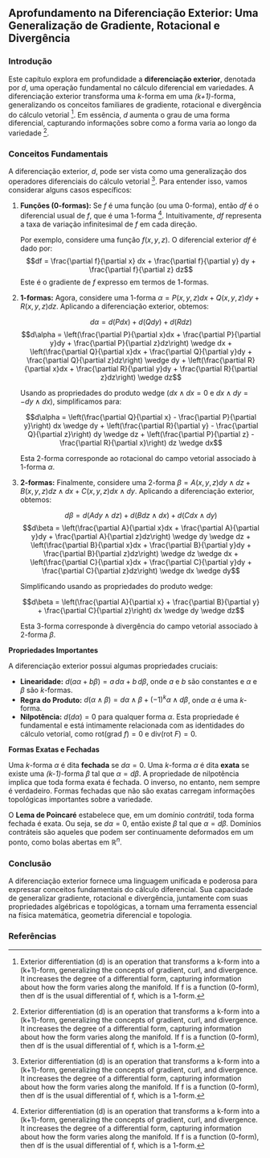 ## Aprofundamento na Diferenciação Exterior: Uma Generalização de Gradiente, Rotacional e Divergência

### Introdução
Este capítulo explora em profundidade a **diferenciação exterior**, denotada por $d$, uma operação fundamental no cálculo diferencial em variedades. A diferenciação exterior transforma uma *k*-forma em uma *(k+1)*-forma, generalizando os conceitos familiares de gradiente, rotacional e divergência do cálculo vetorial [^1]. Em essência, $d$ aumenta o grau de uma forma diferencial, capturando informações sobre como a forma varia ao longo da variedade [^1].

### Conceitos Fundamentais

A diferenciação exterior, $d$, pode ser vista como uma generalização dos operadores diferenciais do cálculo vetorial [^1]. Para entender isso, vamos considerar alguns casos específicos:

1.  **Funções (0-formas):** Se $f$ é uma função (ou uma 0-forma), então $df$ é o diferencial usual de $f$, que é uma 1-forma [^1]. Intuitivamente, $df$ representa a taxa de variação infinitesimal de $f$ em cada direção.

    Por exemplo, considere uma função $f(x, y, z)$. O diferencial exterior $df$ é dado por:
    $$df = \frac{\partial f}{\partial x} dx + \frac{\partial f}{\partial y} dy + \frac{\partial f}{\partial z} dz$$
    Este é o gradiente de $f$ expresso em termos de 1-formas.

2.  **1-formas:** Agora, considere uma 1-forma $\alpha = P(x, y, z)dx + Q(x, y, z)dy + R(x, y, z)dz$. Aplicando a diferenciação exterior, obtemos:

    $$d\alpha = d(P dx) + d(Q dy) + d(R dz)$$
    $$d\alpha = \left(\frac{\partial P}{\partial x}dx + \frac{\partial P}{\partial y}dy + \frac{\partial P}{\partial z}dz\right) \wedge dx + \left(\frac{\partial Q}{\partial x}dx + \frac{\partial Q}{\partial y}dy + \frac{\partial Q}{\partial z}dz\right) \wedge dy + \left(\frac{\partial R}{\partial x}dx + \frac{\partial R}{\partial y}dy + \frac{\partial R}{\partial z}dz\right) \wedge dz$$

    Usando as propriedades do produto wedge ($dx \wedge dx = 0$ e $dx \wedge dy = -dy \wedge dx$), simplificamos para:

    $$d\alpha = \left(\frac{\partial Q}{\partial x} - \frac{\partial P}{\partial y}\right) dx \wedge dy + \left(\frac{\partial R}{\partial y} - \frac{\partial Q}{\partial z}\right) dy \wedge dz + \left(\frac{\partial P}{\partial z} - \frac{\partial R}{\partial x}\right) dz \wedge dx$$

    Esta 2-forma corresponde ao rotacional do campo vetorial associado à 1-forma $\alpha$.

3.  **2-formas:** Finalmente, considere uma 2-forma $\beta = A(x, y, z)dy \wedge dz + B(x, y, z)dz \wedge dx + C(x, y, z)dx \wedge dy$. Aplicando a diferenciação exterior, obtemos:

    $$d\beta = d(A dy \wedge dz) + d(B dz \wedge dx) + d(C dx \wedge dy)$$
    $$d\beta = \left(\frac{\partial A}{\partial x}dx + \frac{\partial A}{\partial y}dy + \frac{\partial A}{\partial z}dz\right) \wedge dy \wedge dz + \left(\frac{\partial B}{\partial x}dx + \frac{\partial B}{\partial y}dy + \frac{\partial B}{\partial z}dz\right) \wedge dz \wedge dx + \left(\frac{\partial C}{\partial x}dx + \frac{\partial C}{\partial y}dy + \frac{\partial C}{\partial z}dz\right) \wedge dx \wedge dy$$

    Simplificando usando as propriedades do produto wedge:

    $$d\beta = \left(\frac{\partial A}{\partial x} + \frac{\partial B}{\partial y} + \frac{\partial C}{\partial z}\right) dx \wedge dy \wedge dz$$

    Esta 3-forma corresponde à divergência do campo vetorial associado à 2-forma $\beta$.

**Propriedades Importantes**

A diferenciação exterior possui algumas propriedades cruciais:

*   **Linearidade:** $d(a\alpha + b\beta) = a\,d\alpha + b\,d\beta$, onde $a$ e $b$ são constantes e $\alpha$ e $\beta$ são *k*-formas.
*   **Regra do Produto:** $d(\alpha \wedge \beta) = d\alpha \wedge \beta + (-1)^k \alpha \wedge d\beta$, onde $\alpha$ é uma *k*-forma.
*   **Nilpotência:** $d(d\alpha) = 0$ para qualquer forma $\alpha$. Esta propriedade é fundamental e está intimamente relacionada com as identidades do cálculo vetorial, como $\text{rot}(\text{grad }f) = 0$ e $\text{div}(\text{rot }F) = 0$.

**Formas Exatas e Fechadas**

Uma *k*-forma $\alpha$ é dita **fechada** se $d\alpha = 0$. Uma *k*-forma $\alpha$ é dita **exata** se existe uma *(k-1)*-forma $\beta$ tal que $\alpha = d\beta$. A propriedade de nilpotência implica que toda forma exata é fechada. O inverso, no entanto, nem sempre é verdadeiro. Formas fechadas que não são exatas carregam informações topológicas importantes sobre a variedade.

O **Lema de Poincaré** estabelece que, em um domínio *contrátil*, toda forma fechada é exata. Ou seja, se $d\alpha = 0$, então existe $\beta$ tal que $\alpha = d\beta$. Domínios contráteis são aqueles que podem ser continuamente deformados em um ponto, como bolas abertas em $\mathbb{R}^n$.

### Conclusão

A diferenciação exterior fornece uma linguagem unificada e poderosa para expressar conceitos fundamentais do cálculo diferencial. Sua capacidade de generalizar gradiente, rotacional e divergência, juntamente com suas propriedades algébricas e topológicas, a tornam uma ferramenta essencial na física matemática, geometria diferencial e topologia.

### Referências
[^1]: Exterior differentiation (d) is an operation that transforms a k-form into a (k+1)-form, generalizing the concepts of gradient, curl, and divergence. It increases the degree of a differential form, capturing information about how the form varies along the manifold. If f is a function (0-form), then df is the usual differential of f, which is a 1-form.

<!-- END -->